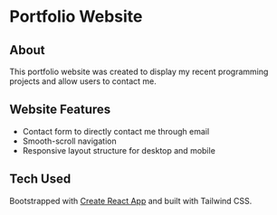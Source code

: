 # Portfolio Website

## About
This portfolio website was created to display my recent programming projects and allow users to contact me.

## Website Features
* Contact form to directly contact me through email
* Smooth-scroll navigation
* Responsive layout structure for desktop and mobile

## Tech Used
Bootstrapped with [Create React App](https://github.com/facebook/create-react-app) and built with Tailwind CSS.

